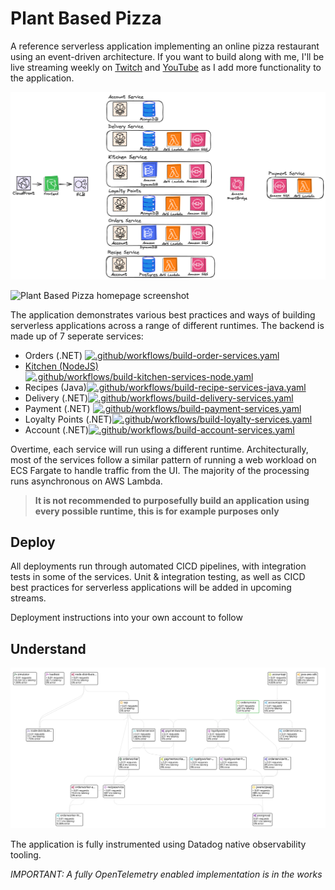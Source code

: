 # Plant Based Pizza

A reference serverless application implementing an online pizza restaurant using an event-driven architecture. If you want to build along with me, I'll be live streaming weekly on [Twitch](https://www.twitch.tv/plant_powered_james) and [YouTube](https://youtube.com/@serverlessjames) as I add more functionality to the application.

![High Level Architecture Diagram](img/high-level-arch.png)

![Plant Based Pizza homepage screenshot](img/webpage.png)

The application demonstrates various best practices and ways of building serverless applications across a range of different runtimes. The backend is made up of 7 seperate services:

- Orders (.NET) [![.github/workflows/build-order-services.yaml](https://github.com/jeastham1993/PlantBasedPizza/actions/workflows/build-order-services.yaml/badge.svg?branch=main)](https://github.com/jeastham1993/PlantBasedPizza/actions/workflows/build-order-services.yaml)
- [Kitchen (NodeJS)](./src/PlantBasedPizza.Kitchen.Node/README.md)[![.github/workflows/build-kitchen-services-node.yaml](https://github.com/jeastham1993/PlantBasedPizza/actions/workflows/build-kitchen-services-node.yaml/badge.svg?branch=main)](https://github.com/jeastham1993/PlantBasedPizza/actions/workflows/build-kitchen-services-node.yaml)
- Recipes (Java)[![.github/workflows/build-recipe-services-java.yaml](https://github.com/jeastham1993/PlantBasedPizza/actions/workflows/build-recipe-services-java.yaml/badge.svg?branch=main)](https://github.com/jeastham1993/PlantBasedPizza/actions/workflows/build-recipe-services-java.yaml)
- Delivery (.NET)[![.github/workflows/build-delivery-services.yaml](https://github.com/jeastham1993/PlantBasedPizza/actions/workflows/build-delivery-services.yaml/badge.svg?branch=main)](https://github.com/jeastham1993/PlantBasedPizza/actions/workflows/build-delivery-services.yaml)
- Payment (.NET) [![.github/workflows/build-payment-services.yaml](https://github.com/jeastham1993/PlantBasedPizza/actions/workflows/build-payment-services.yaml/badge.svg?branch=main)](https://github.com/jeastham1993/PlantBasedPizza/actions/workflows/build-payment-services.yaml)
- Loyalty Points (.NET)[![.github/workflows/build-loyalty-services.yaml](https://github.com/jeastham1993/PlantBasedPizza/actions/workflows/build-loyalty-services.yaml/badge.svg?branch=main)](https://github.com/jeastham1993/PlantBasedPizza/actions/workflows/build-loyalty-services.yaml)
- Account (.NET)[![.github/workflows/build-account-services.yaml](https://github.com/jeastham1993/PlantBasedPizza/actions/workflows/build-account-services.yaml/badge.svg?branch=main)](https://github.com/jeastham1993/PlantBasedPizza/actions/workflows/build-account-services.yaml)

Overtime, each service will run using a different runtime. Architecturally, most of the services follow a similar pattern of running a web workload on ECS Fargate to handle traffic from the UI. The majority of the processing runs asynchronous on AWS Lambda.

> **It is not recommended to purposefully build an application using every possible runtime, this is for example purposes only**

## Deploy

All deployments run through automated CICD pipelines, with integration tests in some of the services. Unit & integration testing, as well as CICD best practices for serverless applications will be added in upcoming streams.

Deployment instructions into your own account to follow

## Understand

![Service Map](img/service-map.png)

The application is fully instrumented using Datadog native observability tooling.

*IMPORTANT: A fully OpenTelemetry enabled implementation is in the works*